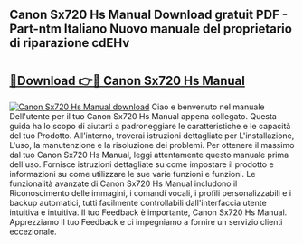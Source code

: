 ## Canon Sx720 Hs Manual Download gratuit PDF - Part-ntm Italiano Nuovo manuale del proprietario di riparazione cdEHv

# <h2><a href="http://dfeqhi7.blite.top/?on=Canon+Sx720+Hs+Manual">🔗Download 👉🔴 Canon Sx720 Hs Manual</a></h2>

[![Canon Sx720 Hs Manual download](https://i.imgur.com/lujVjoI.png)](http://dfeqhi7.blite.top/?on=Canon+Sx720+Hs+Manual)
Ciao e benvenuto nel manuale Dell'utente per il tuo Canon Sx720 Hs Manual appena collegato. Questa guida ha lo scopo di aiutarti a padroneggiare le caratteristiche e le capacità del tuo Prodotto. All'interno, troverai istruzioni dettagliate per L'installazione, L'uso, la manutenzione e la risoluzione dei problemi. Per ottenere il massimo dal tuo Canon Sx720 Hs Manual, leggi attentamente questo manuale prima dell'uso. Fornisce istruzioni dettagliate su come impostare il prodotto e informazioni su come utilizzare le sue varie funzioni e funzioni. Le funzionalità avanzate di Canon Sx720 Hs Manual includono il Riconoscimento delle immagini, i comandi vocali, i profili personalizzabili e i backup automatici, tutti facilmente controllabili dall'interfaccia utente intuitiva e intuitiva. Il tuo Feedback è importante, Canon Sx720 Hs Manual. Apprezziamo il tuo Feedback e ci impegniamo a fornire un servizio clienti eccezionale.
